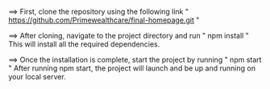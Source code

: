 ==> First, clone the repository using the following link
    " https://github.com/Primewealthcare/final-homepage.git "


==> After cloning, navigate to the project directory and run
    " npm install "
    This will install all the required dependencies.


==> Once the installation is complete, start the project by running
    " npm start "
    After running npm start, the project will launch and be up and running on your local server.

